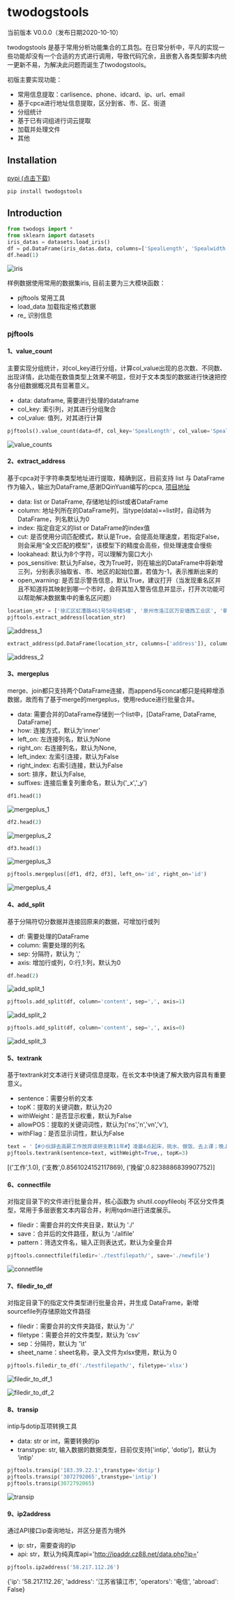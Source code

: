 # twodogstools

当前版本 V0.0.0（发布日期2020-10-10）

twodogstools 是基于常用分析功能集合的工具包。在日常分析中，平凡的实现一些功能却没有一个合适的方式进行调用，导致代码冗余，且嵌套入各类型脚本内统一更新不易，为解决此问题而诞生了twodogstools。

初版主要实现功能：

- 常用信息提取：carlisence、phone、idcard、ip、url、email
- 基于cpca进行地址信息提取，区分到省、市、区、街道
- 分组统计
- 基于已有词组进行词云提取
- 加载并处理文件
- 其他

## Installation

[pypi (点击下载)](https://pypi.org/manage/project/twodogstools/releases/)

```python
pip install twodogstools
```

## Introduction

```python
from twodogs import *
from sklearn import datasets
iris_datas = datasets.load_iris()
df = pd.DataFrame(iris_datas.data, columns=['SpealLength', 'Spealwidth', 'PetalLength', 'PetalLength'])
df.head(1)
```

![iris](https://github.com/pangjinfeng/twodogstools/blob/main/image/iris_datas.png)

样例数据使用常用的数据集iris, 目前主要为三大模块函数：

- pjftools    常用工具
- load_data    加载指定格式数据
- re_    识别信息

### pjftools

#### 1、value_count

主要实现分组统计，对col_key进行分组，计算col_value出现的总次数、不同数、出现详情，此功能在数值类型上效果不明显，但对于文本类型的数据进行快速把控各分组数据概况具有显著意义。

- data: dataframe, 需要进行处理的dataframe
- col_key: 索引列，对其进行分组聚合
- col_value: 值列，对其进行计算

```python
pjftools().value_count(data=df, col_key='SpealLength', col_value='Spealwidth')
```

![value_counts](https://github.com/pangjinfeng/twodogstools/blob/main/image/value_counts.png)

#### 2、extract_address

基于cpca对于字符串类型地址进行提取，精确到区，目前支持 list 与 DataFrame 作为输入，输出为DataFrame,感谢DQinYuan编写的cpca, [项目地址](https://github.com/DQinYuan/chinese_province_city_area_mapper)

- data: list or DataFrame, 存储地址的list或者DataFrame
- column: 地址列所在的DataFrame列，当type(data)==list时，自动转为DataFrame，列名默认为0
- index: 指定自定义的list or DataFrame的index值
- cut: 是否使用分词匹配模式，默认是True，会提高处理速度，若指定False，则会采用“全文匹配的模型”，该模型下的精度会高些，但处理速度会慢些
- lookahead: 默认为8个字符，可以理解为窗口大小
- pos_sensitive: 默认为False，改为True时，则在输出的DataFrame中将新增三列，分别表示抽取省、市、地区的起始位置，若值为-1，表示推断出来的
- open_warning: 是否显示警告信息，默认True，建议打开（当发现重名区并且不知道将其映射到哪一个市时，会将其加入警告信息并显示，打开次功能可以帮助解决数据集中的重名区问题）

```python
location_str = ['徐汇区虹漕路461号58号楼5楼', '泉州市洛江区万安塘西工业区', '朝阳区北苑华贸城']
pjftools.extract_address(location_str)
```

![address_1](https://github.com/pangjinfeng/twodogstools/blob/main/image/address_1.png)

```python
extract_address(pd.DataFrame(location_str, columns=['address']), column='address')
```

![address_2](https://github.com/pangjinfeng/twodogstools/blob/main/image/address_2.png)

#### 3、mergeplus

merge、join都只支持两个DataFrame连接，而append与concat都只是纯粹增添数据，故而有了基于merge的mergeplus，使用reduce进行批量合并。

- data: 需要合并的DataFrame存储到一个list中，[DataFrame, DataFrame, DataFrame]
- how:  连接方式，默认为'inner'
- left_on: 左连接列名，默认为None
- right_on: 右连接列名，默认为None,
- left_index: 左索引连接，默认为False
- right_index: 右索引连接，默认为False
- sort: 排序，默认为False,
- suffixes:  连接后重复列重命名，默认为('_x','_y')

```python
df1.head(1)
```

![mergeplus_1](https://github.com/pangjinfeng/twodogstools/blob/main/image/mergeplus_1.png)

```python
df2.head(2)
```

![mergeplus_2](https://github.com/pangjinfeng/twodogstools/blob/main/image/mergeplus_2.png)

```python
df3.head(1)
```

![mergeplus_3](https://github.com/pangjinfeng/twodogstools/blob/main/image/mergeplus_3.png)

```python
pjftools.mergeplus([df1, df2, df3], left_on='id', right_on='id')
```

![mergeplus_4](https://github.com/pangjinfeng/twodogstools/blob/main/image/mergeplus_4.png)

#### 4、add_split

基于分隔符切分数据并连接回原来的数据，可增加行或列

- df: 需要处理的DataFrame
- column: 需要处理的列名
- sep: 分隔符，默认为 ','
- axis: 增加行或列，0:行,1:列，默认为0

```python
df.head(2)
```

![add_split_1](https://github.com/pangjinfeng/twodogstools/blob/main/image/add_split_1.png)

```python
pjftools.add_split(df, column='content', sep=',', axis=1)
```

![add_split_2](https://github.com/pangjinfeng/twodogstools/blob/main/image/add_split_2.png)

```python
pjftools.add_split(df, column='content', sep=',', axis=0)
```

![add_split_3](https://github.com/pangjinfeng/twodogstools/blob/main/image/add_split_3.png)

#### 5、textrank

基于textrank对文本进行关键词信息提取，在长文本中快速了解大致内容具有重要意义。

- sentence：需要分析的文本
- topK：提取的关键词数，默认为20
- withWeight：是否显示权重，默认为False
- allowPOS：提取的关键词词性，默认为('ns','n','vn','v'),
- withFlag：是否显示词性，默认为False

```python
text = '【#小伙辞去高薪工作放弃读研支教11年#】凌晨4点起床，挑水、做饭、去上课；晚上批改作业，打着手电家访…2009年，浙江小伙杨明辞去收入过万元的工作来到贵州支教，这样的日子一过就是十多年。2012年他曾考研成功，却因孩子们哭着挽留而坚持了下来。11年来，杨明瘦了，头发白了，他却说一切都值得'
pjftools.textrank(sentence=text, withWeight=True,, topK=3)
```

[('工作',1.0), ('支教',0.8561024152117869), ('挽留',0.8238886839907752)]

#### 6、connectfile

对指定目录下的文件进行批量合并，核心函数为 shutil.copyfileobj 不区分文件类型，常用于多层嵌套文本内容合并，利用tqdm进行进度展示。

- filedir：需要合并的文件夹目录，默认为 './'
- save：合并后的文件路径，默认为 './allfile'
- pattern：筛选文件名，输入正则表达式，默认为全量合并

```python
pjftools.connectfile(filedir='./testfilepath/', save='./newfile')
```

![connetfile](https://github.com/pangjinfeng/twodogstools/blob/main/image/connetfile.png)

#### 7、filedir_to_df

对指定目录下的指定文件类型进行批量合并，并生成 DataFrame，新增sourcefile列存储原始文件路径

- filedir：需要合并的文件夹路径，默认为 './'
- filetype：需要合并的文件类型，默认为 ’csv‘
- sep：分隔符，默认为 '\t'
- sheet_name：sheet名称，录入文件为xlsx使用，默认为 0

```python
pjftools.filedir_to_df('./testfilepath/', filetype='xlsx')
```

![filedir_to_df_1](https://github.com/pangjinfeng/twodogstools/blob/main/image/filedir_to_df_1.png)

![filedir_to_df_2](https://github.com/pangjinfeng/twodogstools/blob/main/image/filedir_to_df_2.png)

#### 8、transip

intip与dotip互项转换工具

- data: str or int，需要转换的ip
- transtype: str, 输入数据的数据类型，目前仅支持['intip', 'dotip']，默认为 ’intip'

```python
pjftools.transip('183.39.22.1',transtype='dotip')
pjftools.transip('3072792065',transtype='intip')
pjftools.transip(3072792065)
```

![transip](https://github.com/pangjinfeng/twodogstools/blob/main/image/transip.png)

#### 9、ip2address

通过API接口ip查询地址，并区分是否为境外

- ip: str，需要查询的ip
- api: str，默认为纯真库api='http://ipaddr.cz88.net/data.php?ip='

```python
pjftools.ip2address('58.217.112.26')
```

{'ip': '58.217.112.26', 'address': '江苏省镇江市',  'operators': '电信', 'abroad': False}







